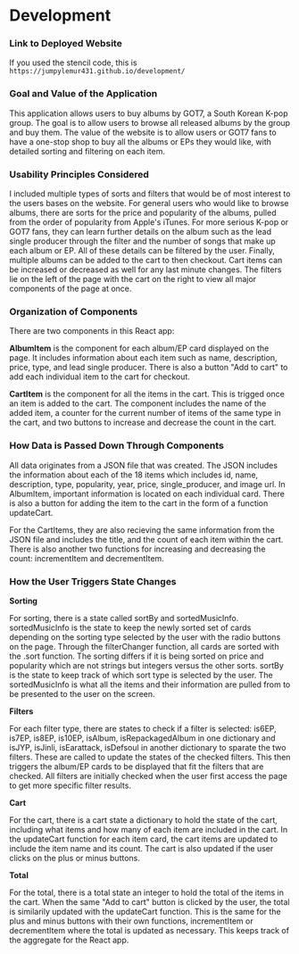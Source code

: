 # Development

### Link to Deployed Website
If you used the stencil code, this is `https://jumpylemur431.github.io/development/`

### Goal and Value of the Application
This application allows users to buy albums by GOT7, a South Korean K-pop group. The goal is to allow users to browse all released albums by the group and buy them. The value of the website is to allow users or GOT7 fans to have a one-stop shop to buy all the albums or EPs they would like, with detailed sorting and filtering on each item. 

### Usability Principles Considered
I included multiple types of sorts and filters that would be of most interest to the users bases on the website. For general users who would like to browse albums, there are sorts for the price and popularity of the albums, pulled from the order of popularity from Apple's iTunes. For more serious K-pop or GOT7 fans, they can learn further details on the album such as the lead single producer through the filter and the number of songs that make up each album or EP. All of these details can be filtered by the user. Finally, multiple albums can be added to the cart to then checkout. Cart items can be increased or decreased as well for any last minute changes. The filters lie on the left of the page with the cart on the right to view all major components of the page at once. 

### Organization of Components

There are two components in this React app:

**AlbumItem** is the component for each album/EP card displayed on the page. It includes information about each item such as name, description, price, type, and lead single producer. There is also a button "Add to cart" to add each individual item to the cart for checkout. 

**CartItem** is the component for all the items in the cart. This is trigged once an item is added to the cart. The component includes the name of the added item, a counter for the current number of items of the same type in the cart, and two buttons to increase and decrease the count in the cart. 

### How Data is Passed Down Through Components

All data originates from a JSON file that was created. The JSON includes the information about each of the 18 items which includes id, name, description, type, popularity, year, price, single_producer, and image url. In AlbumItem, important information is located on each individual card. There is also a button for adding the item to the cart in the form of a function updateCart.

For the CartItems, they are also recieving the same information from the JSON file and includes the title, and the count of each item within the cart. There is also another two functions for increasing and decreasing the count: incrementItem and decrementItem. 

### How the User Triggers State Changes

**Sorting**

For sorting, there is a state called sortBy and sortedMusicInfo. sortedMusicInfo is the state to keep the newly sorted set of cards depending on the sorting type selected by the user with the radio buttons on the page. Through the filterChanger function, all cards are sorted with the .sort function. The sorting differs if it is being sorted on price and popularity which are not strings but integers versus the other sorts. sortBy is the state to keep track of which sort type is selected by the user. The sortedMusicInfo is what all the items and their information are pulled from to be presented to the user on the screen. 

**Filters**

For each filter type, there are states to check if a filter is selected: is6EP, is7EP, is8EP, is10EP, isAlbum, isRepackagedAlbum in one dictionary and isJYP, isJinli, isEarattack, isDefsoul in another dictionary to sparate the two filters. These are called to update the states of the checked filters. This then triggers the album/EP cards to be displayed that fit the filters that are checked. All filters are initially checked when the user first access the page to get more specific filter results.

**Cart**

For the cart, there is a cart state a dictionary to hold the state of the cart, including what items and how many of each item are included in the cart. In the updateCart function for each item card, the cart items are updated to include the item name and its count. The cart is also updated if the user clicks on the plus or minus buttons. 

**Total**

For the total, there is a total state an integer to hold the total of the items in the cart. When the same "Add to cart" button is clicked by the user, the total is similarily updated with the updateCart function. This is the same for the plus and minus buttons with their own functions, incrementItem or decrementItem where the total is updated as necessary. This keeps track of the aggregate for the React app. 
